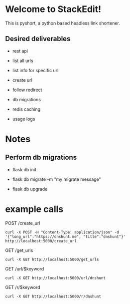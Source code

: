
# Welcome to StackEdit!

  

This is pyshort, a python based headless link shortener.

  
  
  

## Desired deliverables

  

- rest api

- list all urls

- list info for specific url

- create url

- follow redirect

- db migrations

- redis caching

- usage logs

  
  
  
  

# Notes

  

## Perform db migrations

- flask db init

- flask db migrate -m "my migrate message"

- flask db upgrade

  
  

# example calls

POST /create_url

    curl -X POST -H "Content-Type: application/json" -d '{"long_url":"https://dnshunt.me", "title":"dnshunt"}' http://localhost:5000/create_url


GET /get_urls

    curl -X GET http://localhost:5000/get_urls

GET /url/$keyword

    curl -X GET http://localhost:5000/url/dnshunt

GET /r/$keyword

    curl -X GET http://localhost:5000/r/dnshunt
